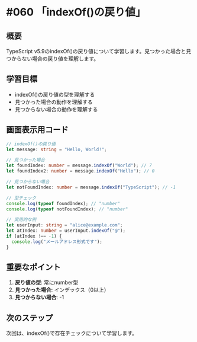 # #060 「indexOf()の戻り値」

## 概要
TypeScript v5.9のindexOf()の戻り値について学習します。見つかった場合と見つからない場合の戻り値を理解します。

## 学習目標
- indexOf()の戻り値の型を理解する
- 見つかった場合の動作を理解する
- 見つからない場合の動作を理解する

## 画面表示用コード

```typescript
// indexOf()の戻り値
let message: string = "Hello, World!";

// 見つかった場合
let foundIndex: number = message.indexOf("World"); // 7
let foundIndex2: number = message.indexOf("Hello"); // 0

// 見つからない場合
let notFoundIndex: number = message.indexOf("TypeScript"); // -1

// 型チェック
console.log(typeof foundIndex); // "number"
console.log(typeof notFoundIndex); // "number"

// 実用的な例
let userInput: string = "alice@example.com";
let atIndex: number = userInput.indexOf("@");
if (atIndex !== -1) {
  console.log("メールアドレス形式です");
}
```

## 重要なポイント
1. **戻り値の型**: 常にnumber型
2. **見つかった場合**: インデックス（0以上）
3. **見つからない場合**: -1

## 次のステップ
次回は、indexOf()で存在チェックについて学習します。